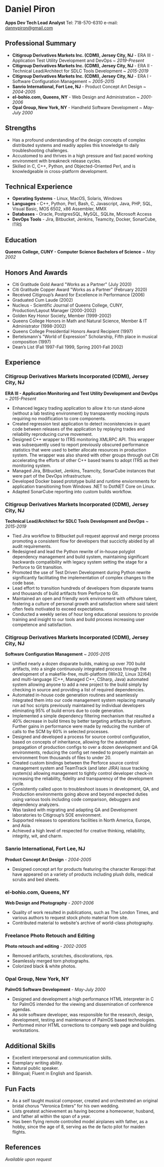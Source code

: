 # Daniel Piron
**Apps Dev Tech Lead Analyst**
Tel: 718-570-6310
e-mail: dannypiron@gmail.com

## Professional Summary
 * **Citigroup Derivatives Markets Inc. (CDMI), Jersey City, NJ** -
   ERA III - Application Test Utility Development and DevOps ~ *2019-Present*
 * **Citigroup Derivatives Markets Inc. (CDMI), Jersey City, NJ** -
   ERA II - Technical Lead/Architect for SDLC Tools Development ~ *2015-2019*
 * **Citigroup Derivatives Markets Inc. (CDMI), Jersey City, NJ** -
   ERA I - Software Configuration Management ~ *2005-2015*
 * **Sanrio International, Fort Lee, NJ** -
   Product Concept Art Design ~ *2004-2005*
 * **el-bohio.com, Queens, NY** -
   Web Design and Administration ~ *2001-2006*
 * **Opal Group, New York, NY** -
   Handheld Software Development ~ *May-July 2000*

## Strengths
 * Has a profound understanding of the design concepts of complex distributed
   systems and readily applies this knowledge to daily troubleshooting
   challenges.
 * Accustomed to and thrives in a high pressure and fast paced working
   environment with breakneck release cycles.
 * Skilled in C, C++, Python, and Objected-Oriented Perl, and is knowledgeable
   in cross-platform development.

## Technical Experience
* **Operating Systems** - Linux, MacOS, Solaris, Windows
* **Languages** - C++, Python, Perl, Bash, C, Javascript, Java, PHP, SQL,
                  Visual Basic, MOS 6502, x86 Assembler, MMX
* **Databases** - Oracle, PostgresSQL, MySQL, SQLite, Microsoft Access
* **DevOps Tools** - Jira, Bitbucket, Jenkins, Teamcity, Docker, SonarCube, ITRS

## Education
**Queens College, CUNY - Computer Science Bachelors of Science** ~ *May 2002*

## Honors And Awards
 * Citi Gratitude Gold Award "Works as a Partner" (July 2020)
 * Citi Gratitude Copper Award "Works as a Partner" (February 2020)
 * Received Citigroup’s Award for Excellence in Performance (2006)
 * Graduated Cum Laude (2002)
 * Nucleus - Scientific Journal of Queens College, CUNY, Production/Layout
   Manager (2000-2002)
 * Golden Key Honor Society, Member (1999-2002)
 * Queens College Honors in Math and Natural Science, Member & IT Administrator
   (1998-2002)
 * Queens College Presidential Honors Award Recipient (1997)
 * Bertelsmann's "World of Expression" Scholarship, Fifth place in musical
   composition (1997)
 * Dean’s List (Fall 1997-Fall 1999, Spring 2001-Fall 2002)

## Experience

### Citigroup Derivatives Markets Incorporated (CDMI), Jersey City, NJ
**ERA III - Application Monitoring and Test Utility Development and DevOps** ~ *2015-Present*
 * Enhanced legacy trading application to allow it to run stand-alone (without
   a lab testing environment) by transparently mocking inputs requiring no
   modification to core components.
 * Created regression test application to detect inconistencies in quant code
   between releases of the application by replaying trades and reliability
   reproducing curve movement.
 * Designed C++ wrapper to ITRS monitoring XMLRPC API. This wrapper was
   subsequently used to report previously obscured performance statistics that
   were used to better allocate resources in production system. The wrapper was
   also shared with other groups through out Citi accelerating the efforts of
   other C++ based teams to adopt ITRS as their monitoring system.
 * Managed Jira, Bitbucket, Jenkins, Teamcity, SonarCube instances that were
   part of the DevOps infrastructure.
 * Developed Docker based prototype build and runtime enviornments for
   application transitioning from Windows .NET to DotNET Core on Linux.
 * Adapted SonarCube reporting into custom builds workflow.

### Citigroup Derivatives Markets Incorporated (CDMI), Jersey City, NJ
**Technical Lead/Architect for SDLC Tools Development and DevOps** ~ *2015-2019*
 * Tied Jira workflow to Bitbucket pull request approval and merge process
   promoting a consistent flow for developers that succictly abided by all
   audit requirements.
 * Redesigned and lead the Python rewrite of in-house polyglot dependency
   management and build system, maintaining significant backwards
   compatibility with legacy system setting the stage for a Perforce to
   Git transition.
 * Promoted the use of Test Driven Development during Python rewrite
   significantly facilitating the implementation of complex changes to
   the code base.
 * Lead effort to transition hundreds of developers from disparate teams
   and thousands of build artifacts from Perforce to Git.
 * Maintained an open and friendly work environment with offshore talent,
   fostering a culture of personal growth and satisfaction where said talent
   often feels motivated to exceed expectations.
 * Conducted a weekly series of hour long educational sessions to provide
   training and insight to our tools and build process increasing user
   competence and satisfaction.

### Citigroup Derivatives Markets Incorporated (CDMI), Jersey City, NJ
**Software Configuration Management** ~ *2005-2015*
 * Unified nearly a dozen disparate builds, making up over 700 build artifacts,
   into a single continuously integrated process through the development of a
   makefile-free, multi-platform (Win32, Linux 32/64) and multi-language (C++,
   Managed C++, CSharp, Java) automated system allowing anyone to add a new
   project to the build simply by checking in source and providing a list of
   required dependencies.
 * Automated in-house code generation routines and seamlessly integrated them
   into our code management system replacing manually run ad hoc scripts
   previously maintained by individual developers eliminating 95% of build
   errors due to code generation.
 * Implemented a simple dependency filtering mechanism that  resulted a 40%
   decrease in build times by better targeting artifacts by platform. Further
   gains in performance were made by reducing the number of calls to the SCM by
   60% in selected processes.
 * Designed and developed a process for source control configuration, based on
   concepts of inheritance, allowing for the automated propagation of production
   configs to over a dozen development and QA environments, reducing the config
   set needed to properly maintain an environment from thousands of files to
   under 20.
 * Created custom bindings between the Perforce source control management system
   and TeamTrack (and later JIRA) issue tracking system(s) allowing management
   to tightly control developer check-in increasing the reliability, fidelity and
   transparency of the development cycle.
 * Consistently called upon to troubleshoot issues in development, QA, and
   Production environments going above and beyond expected duties using various
   tools including code comparison, debuggers and dependency analyzers.
 * Was tasked with migrating and adapting QA and Development laboratories to
   Citigroup’s SOE environment.
 * Supported releases to operations facilities in North America, Europe, and
   Asia.
 * Achieved a high level of respected for creative thinking, reliability,
   integrity, wit, and charm.

### Sanrio International, Fort Lee, NJ
**Product Concept Art Design** - *2004-2005*

 * Designed concept art for products featuring the character Keroppi that have
   appeared on a variety of products including plush dolls, medical scrubs and
   bed sheets.

### el-bohio.com, Queens, NY
**Web Design and Photography** - *2001-2006*

 * Quality of work resulted in publications, such as The London Times, and
   various authors to request stock photo material from site.
 * Contributed material to website's archive of world-class photography.

### Freelance Photo Retouch and Editing
**Photo retouch and editing** - *2002-2005*
 * Removed artifacts, scratches, discolorations, rips.
 * Seamlessly merged torn photographs.
 * Colorized black & white photos.

### Opal Group, New York, NY
**PalmOS Software Development** - *May-July 2000*

 * Designed and development a high performance HTML interpreter in C for PalmOS
   intended for the viewing and dissemination of conference agendas.
 * As sole software developer, was responsible for the research, design,
   development, testing and maintenance of PalmOS based technologies.
 * Performed minor HTML corrections to company web page and building
   workstations.

## Additional Skills
 * Excellent interpersonal and communication skills.
 * Exemplary writing ability.
 * Natural public speaker.
 * Bilingual; Fluent in English and Spanish.

## Fun Facts
 * As a self taught musical composer, created and orchestrated an original
   bridal chorus “Veronica Enters” for his own wedding.
 * Lists greatest achievement as having become a homeowner, husband, and
   father all within the span of a year.
 * Has been flying remote controlled model airplanes with father, as a hobby,
   since the age of 8, serving as the de facto pilot for maiden flights.

## References
*Available upon request*
